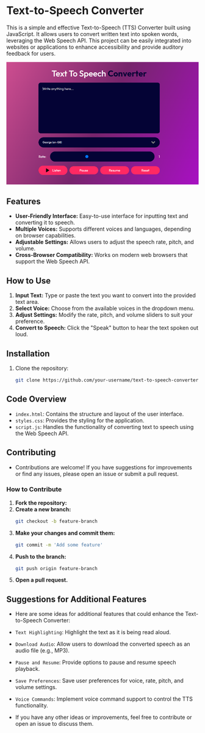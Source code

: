 # Text-to-Speech Converter

This is a simple and effective Text-to-Speech (TTS) Converter built using JavaScript. It allows users to convert written text into spoken words, leveraging the Web Speech API. This project can be easily integrated into websites or applications to enhance accessibility and provide auditory feedback for users.

![Text-to-Speech Converter](https://github.com/xshshahab/Text_To_Speech/blob/main/Theme.png)


## Features

- **User-Friendly Interface:** Easy-to-use interface for inputting text and converting it to speech.
- **Multiple Voices:** Supports different voices and languages, depending on browser capabilities.
- **Adjustable Settings:** Allows users to adjust the speech rate, pitch, and volume.
- **Cross-Browser Compatibility:** Works on modern web browsers that support the Web Speech API.

## How to Use

1. **Input Text:** Type or paste the text you want to convert into the provided text area.
2. **Select Voice:** Choose from the available voices in the dropdown menu.
3. **Adjust Settings:** Modify the rate, pitch, and volume sliders to suit your preference.
4. **Convert to Speech:** Click the "Speak" button to hear the text spoken out loud.

## Installation

1. Clone the repository:

   ```bash
   git clone https://github.com/your-username/text-to-speech-converter.git
   ```
## Code Overview
- `index.html`: Contains the structure and layout of the user interface.
- `styles.css`: Provides the styling for the application.
- `script.js`: Handles the functionality of converting text to speech using the Web Speech API.

## Contributing
- Contributions are welcome! If you have suggestions for improvements or find any issues, please open an issue or submit a pull request.

### How to Contribute

1. **Fork the repository:**
2. **Create a new branch:**
   ```bash
   git checkout -b feature-branch
   ```
3. **Make your changes and commit them:**
    ```bash
   git commit -m 'Add some feature'
   ```
4. **Push to the branch:**
    ```bash
   git push origin feature-branch
   ```
5. **Open a pull request.**


## Suggestions for Additional Features
- Here are some ideas for additional features that could enhance the Text-to-Speech Converter:

- `Text Highlighting`: Highlight the text as it is being read aloud.
- `Download Audio`: Allow users to download the converted speech as an audio file (e.g., MP3).
- `Pause and Resume`: Provide options to pause and resume speech playback.
- `Save Preferences`: Save user preferences for voice, rate, pitch, and volume settings.
- `Voice Commands`: Implement voice command support to control the TTS functionality.  
+ If you have any other ideas or improvements, feel free to contribute or open an issue to discuss them.
